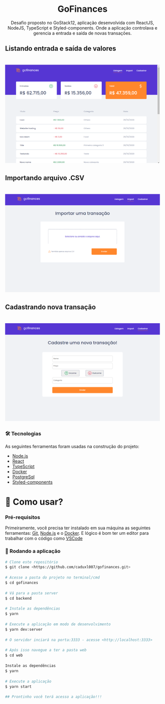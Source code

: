 <h1 align="center">GoFinances</h1>
<p align="center">Desafio proposto no GoStack12, aplicação desenvolvida com ReactJS, NodeJS, TypeScript e Styled-components. Onde a aplicação controlava e gerencia a entrada e saída de novas transações.</p>



## Listando entrada e saída de valores
<h1 align="center">
  <img alt="GoFinances" title="#GoFinances" src="./web/src/screen/principal.png" />
</h1>

## Importando arquivo .CSV
<h1 align="center">
  <img alt="Import" title="#GoFinances" src="./web/src/screen/import.png" />
</h1>

## Cadastrando nova transação
<h1 align="center">
  <img alt="GoFinances" title="#GoFinances" src="./web/src/screen/register.png" />
</h1>

### 🛠 Tecnologias

As seguintes ferramentas foram usadas na construção do projeto:

- [Node.js](https://nodejs.org/en/)
- [React](https://pt-br.reactjs.org/)
- [TypeScript](https://www.typescriptlang.org/)
- [Docker](https://www.docker.com/)
- [PostgreSql](https://www.postgresql.org/)
- [Styled-components](https://styled-components.com/)

<h1>📱 Como usar?</h1>

### Pré-requisitos

Primeiramente, você precisa ter instalado em sua máquina as seguintes ferramentas:
[Git](https://git-scm.com), [Node.js](https://nodejs.org/en/) e o [Docker](https://www.docker.com/). 
E lógico é bom ter um editor para trabalhar com o código como [VSCode](https://code.visualstudio.com/)

### 🎲 Rodando a aplicação

```bash
# Clone este repositório
$ git clone <https://github.com/caduxl007/gofinances.git>

# Acesse a pasta do projeto no terminal/cmd
$ cd gofinances

# Vá para a pasta server
$ cd backend

# Instale as dependências
$ yarn

# Execute a aplicação em modo de desenvolvimento
$ yarn dev:server

# O servidor inciará na porta:3333 - acesse <http://localhost:3333>

# Após isso navegue a ter a pasta web
$ cd web

Instale as dependências
$ yarn

# Execute a aplicação
$ yarn start

## Prontinho você terá acesso a aplicação!!!
```
